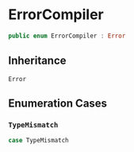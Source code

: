 # ErrorCompiler

``` swift
public enum ErrorCompiler : Error
```

## Inheritance

`Error`

## Enumeration Cases

### `TypeMismatch`

``` swift
case TypeMismatch
```
